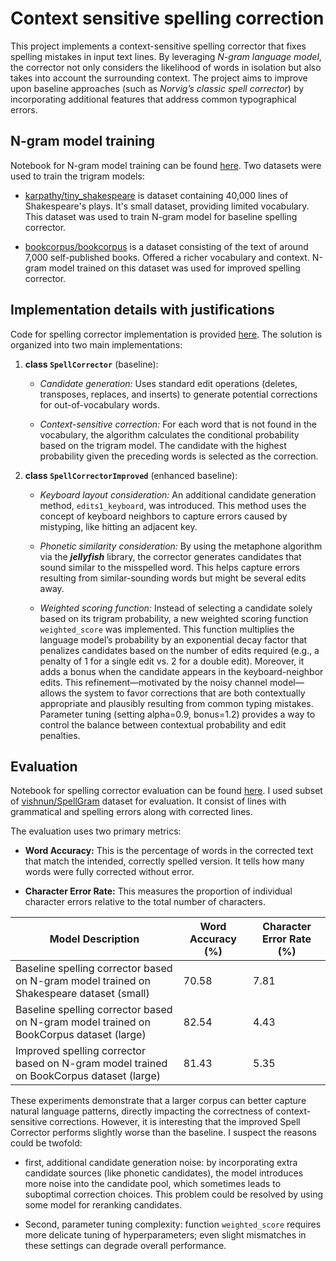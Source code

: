 # Context sensitive spelling correction

This project implements a context-sensitive spelling corrector that fixes spelling mistakes in input text lines. By leveraging _N-gram language model_, the corrector not only considers the likelihood of words in isolation but also takes into account the surrounding context. The project aims to improve upon baseline approaches (such as _Norvig’s classic spell corrector_) by incorporating additional features that address common typographical errors.


## N-gram model training

Notebook for N-gram model training can be found [here](https://github.com/MilyaushaShamsutdinova/context_sensitive_spelling_correction/blob/main/src/n-gram_model_training.ipynb). Two datasets were used to train the trigram models:

* [karpathy/tiny_shakespeare](https://huggingface.co/datasets/karpathy/tiny_shakespeare) is dataset containing 40,000 lines of Shakespeare's plays. It's small dataset, providing limited vocabulary. This dataset was used to train N-gram model for baseline spelling corrector.

* [bookcorpus/bookcorpus](https://huggingface.co/datasets/bookcorpus/bookcorpus) is a dataset consisting of the text of around 7,000 self-published books. Offered a richer vocabulary and context. N-gram model trained on this dataset was used for improved spelling corrector.


## Implementation details with justifications

Code for spelling corrector implementation is provided [here](https://github.com/MilyaushaShamsutdinova/context_sensitive_spelling_correction/blob/main/src/spelling_corrector.py). The solution is organized into two main implementations:

1. **class `SpellCorrector`** (baseline):

    * _Candidate generation:_ Uses standard edit operations (deletes, transposes, replaces, and inserts) to generate potential corrections for out-of-vocabulary words.

    * _Context-sensitive correction:_ For each word that is not found in the vocabulary, the algorithm calculates the conditional probability based on the trigram model. The candidate with the highest probability given the preceding words is selected as the correction.

2. **class `SpellCorrectorImproved`** (enhanced baseline):

    * _Keyboard layout consideration:_ An additional candidate generation method, `edits1_keyboard`, was introduced. This method uses the concept of keyboard neighbors to capture errors caused by mistyping, like hitting an adjacent key. 

    * _Phonetic similarity consideration:_ By using the metaphone algorithm via the **_jellyfish_** library, the corrector generates candidates that sound similar to the misspelled word. This helps capture errors resulting from similar-sounding words but might be several edits away.

    * _Weighted scoring function:_ Instead of selecting a candidate solely based on its trigram probability, a new weighted scoring function `weighted_score` was implemented. This function multiplies the language model’s probability by an exponential decay factor that penalizes candidates based on the number of edits required (e.g., a penalty of 1 for a single edit vs. 2 for a double edit). Moreover, it adds a bonus when the candidate appears in the keyboard-neighbor edits. This refinement—motivated by the noisy channel model—allows the system to favor corrections that are both contextually appropriate and plausibly resulting from common typing mistakes. Parameter tuning (setting alpha=0.9, bonus=1.2) provides a way to control the balance between contextual probability and edit penalties.


## Evaluation

Notebook for spelling corrector evaluation can be found [here](https://github.com/MilyaushaShamsutdinova/context_sensitive_spelling_correction/blob/main/src/evaluate.ipynb). I used subset of [vishnun/SpellGram](https://huggingface.co/datasets/vishnun/SpellGram) dataset for evaluation. It consist of lines with grammatical and spelling errors along with corrected lines.

The evaluation uses two primary metrics:

 - **Word Accuracy:** This is the percentage of words in the corrected text that match the intended, correctly spelled version. It tells how many words were fully corrected without error.

 - **Character Error Rate:** This measures the proportion of individual character errors relative to the total number of characters.


| Model Description   | Word Accuracy (%) | Character Error Rate (%) |
|------------------|---------------|----------------------|
| Baseline spelling corrector based on N-gram model trained on Shakespeare dataset (small) | 70.58        | 7.81       |
| Baseline spelling corrector based on N-gram model trained on BookCorpus dataset (large)  | 82.54        | 4.43       |
| Improved spelling corrector based on N-gram model trained on BookCorpus dataset (large)  | 81.43        | 5.35       |


These experiments demonstrate that a larger corpus can better capture natural language patterns, directly impacting the correctness of context-sensitive corrections. However, it is interesting that the improved Spell Corrector performs slightly worse than the baseline. I suspect the reasons could be twofold:

 - first, additional candidate generation noise: by incorporating extra candidate sources (like phonetic candidates), the model introduces more noise into the candidate pool, which sometimes leads to suboptimal correction choices. This problem could be resolved by using some model for reranking candidates.
 
 - Second, parameter tuning complexity: function `weighted_score` requires more delicate tuning of hyperparameters; even slight mismatches in these settings can degrade overall performance.
